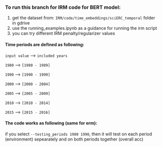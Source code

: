 ### To run this branch for IRM code for BERT model:
1. get the dataset from: `IRM/code/time_embeddings/sciERC_temporal` folder in gdrive
2. use the running_examples.ipynb as a guidance for running the irm script
3. you can try different IRM penalty/regularizer values

#### Time periods are defined as following:
`input value` --> `included years`

`1980` --> `[1980 - 1989]`

`1990` --> `[1990 - 1999]`

`2000` --> `[2000 - 2004]`

`2005` --> `[2005 - 2009]`

`2010` --> `[2010 - 2014]`

`2015` --> `[2015 - 2016]`

#### The code works as following (same for erm): 
if you select `--testing_periods 1980 1990`, then it will test on each period (environment) sepearately and on both periods together (overall acc)
